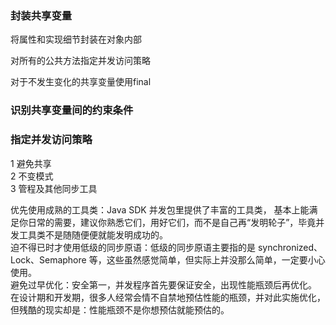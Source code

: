 ### 

### 封装共享变量

将属性和实现细节封装在对象内部  

对所有的公共方法指定并发访问策略  

对于不发生变化的共享变量使用final

### 识别共享变量间的约束条件



### 指定并发访问策略

1 避免共享  
2 不变模式  
3 管程及其他同步工具  

优先使用成熟的工具类：Java SDK 并发包里提供了丰富的工具类，
基本上能满足你日常的需要，建议你熟悉它们，用好它们，而不是自己再“发明轮子”，毕竟并发工具类不是随随便便就能发明成功的。  
迫不得已时才使用低级的同步原语：低级的同步原语主要指的是 
synchronized、Lock、Semaphore 等，这些虽然感觉简单，但实际上并没那么简单，一定要小心使用。  
避免过早优化：安全第一，并发程序首先要保证安全，出现性能瓶颈后再优化。
在设计期和开发期，很多人经常会情不自禁地预估性能的瓶颈，并对此实施优化，但残酷的现实却是：性能瓶颈不是你想预估就能预估的。